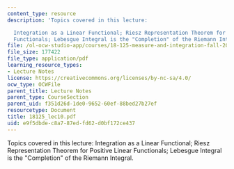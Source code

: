 ```yaml
---
content_type: resource
description: 'Topics covered in this lecture:

  Integration as a Linear Functional; Riesz Representation Theorem for Positive Linear
  Functionals; Lebesgue Integral is the "Completion" of the Riemann Integral.'
file: /ol-ocw-studio-app/courses/18-125-measure-and-integration-fall-2003/e9f5dbdec8a787edfd62d0bf172ce437_18125_lec10.pdf
file_size: 177422
file_type: application/pdf
learning_resource_types:
- Lecture Notes
license: https://creativecommons.org/licenses/by-nc-sa/4.0/
ocw_type: OCWFile
parent_title: Lecture Notes
parent_type: CourseSection
parent_uid: f351d26d-1de0-9652-60ef-88bed27b27ef
resourcetype: Document
title: 18125_lec10.pdf
uid: e9f5dbde-c8a7-87ed-fd62-d0bf172ce437
---
```

Topics covered in this lecture:
Integration as a Linear Functional; Riesz Representation Theorem for Positive Linear Functionals; Lebesgue Integral is the "Completion" of the Riemann Integral.